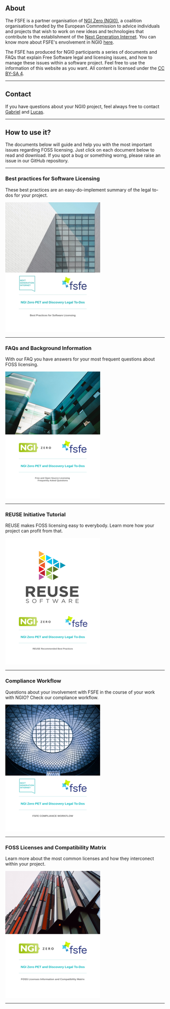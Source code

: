 
## About

The FSFE is a partner organisation of [NGI Zero (NGI0)](https://www.ngi.eu/about/ngi-zero/), a coalition organisations funded by the European Commmission to advice individuals and projects that wish to work on new ideas and technologies that contribute to the establishment of the [Next Generation Internet](https://www.ngi.eu/vision/). You can know more about FSFE's envolvement in NGI0 [here](https://fsfe.org/activities/ftf/ngi0.en.html).

The FSFE has produced for NGI0 participants a series of documents and FAQs that explain Free Software legal and licensing issues, and how to manage these issues within a software project. Feel free to use the information of this website as you want. All content is licensed under the [CC BY-SA 4](https://creativecommons.org/licenses/by/4.0/).

---

## Contact

If you have questions about your NGI0 project, feel always free to contact [Gabriel](https://fsfe.org/about/ku/ku.en.html) and [Lucas](https://fsfe.org/about/lasota/lasota.en.html).

---

## How to use it?

The documents below will guide and help you with the most important issues regarding FOSS licensing. Just click on each document below to read and download. If you spot a bug or something worng, please raise an issue in our GitHub repository.

---

### Best practices for Software Licensing

These best practices are an easy-do-implement summary of the legal to-dos for your project.

[![best-practices](/media/images/best-logo.png)](https://github.com/lucaslasota/testngio/blob/master/media/pdf/best-practices.pdf)

---

### FAQs and Background Information

With our FAQ you have answers for your most frequent questions about FOSS licensing.

[![faq](/media/images/faq-logo.png)](https://github.com/lucaslasota/testngio/blob/master/media/pdf/faq.pdf)

---

### REUSE Initiative Tutorial

REUSE makes FOSS licensing easy to everybody. Learn more how your project can profit from that.

[![reuse](/media/images/reuse-logo.png)](https://github.com/lucaslasota/testngio/blob/maste/media/pdf/reuse.pdf)

---

### Compliance Workflow

Questions about your involvement with FSFE in the course of your work with NGIO? Check our compliance workflow.

[![workflow](/media/images/workflow-logo.png)](https://github.com/lucaslasota/testngio/blob/master/media/pdf/compliance-workflow.pdf)

---

### FOSS Licenses and Compatibility Matrix

Learn more about the most common licenses and how they interconect within your project. 

[![license-matrix](/media/images/matrix-logo.png)](https://github.com/lucaslasota/testngio/blob/maste/media/pdf/licenses-matrix.pdf)

---





